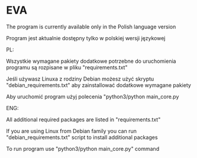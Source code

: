 # EVA



The program is currently available only in the Polish language version

Program jest aktualnie dostępny tylko w polskiej wersji językowej

PL:

Wszystkie wymagane pakiety dodatkowe potrzebne do uruchomienia programu są rozpisane w pliku "requirements.txt"

Jeśli używasz Linuxa z rodziny Debian możesz użyć skryptu "debian_requirements.txt" aby zainstallować dodatkowe wymagane pakiety

Aby uruchomić program użyj polecenia "python3/python main_core.py

ENG:

All additional required packages are listed in "requirements.txt"

If you are using Linux from Debian family you can run "debian_requirements.txt" script to install additional packages

To run program use "python3/python main_core.py" command
